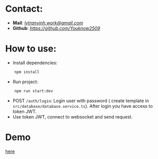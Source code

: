 # Contact:
- **Mail**: *lytranvinh.work@gmail.com*
- **Github**: *https://github.com/Youknow2509*

# How to use:
- Install dependencies: 
```bash
    npm install
```
- Run project:
```bash
    npm run start:dev
```

- POST `/auth/login`: Login user with password ( create template in `src/database/database.service.ts`). After login you have access to token JWT.
- Use token JWT, connect to websocket and send request.

# Demo
[here](https://youtu.be/GWwWP5UlSwg)